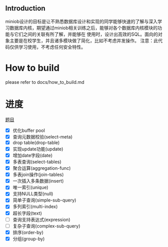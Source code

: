 ## Introduction
miniob设计的目标是让不熟悉数据库设计和实现的同学能够快速的了解与深入学习数据库内核，期望通过miniob相关训练之后，能够对各个数据库内核模块的功能与它们之间的关联有所了解，并能够在
使用时，设计出高效的SQL。面向的对象主要是在校学生，并且诸多模块做了简化，比如不考虑并发操作。
注意：此代码仅供学习使用，不考虑任何安全特性。

# How to build
please refer to docs/how_to_build.md

# 进度
[题目](https://oceanbase-partner.github.io/lectures-on-dbms-implementation/miniob-topics)
- [x] 优化buffer pool
- [x] 查询元数据校验(select-meta)
- [x] drop table(drop-table)
- [x] 实现update功能(update)
- [x] 增加date字段(date)
- [x] 多表查询(select-tables)
- [x] 聚合运算(aggregation-func)
- [x] 多表join操作(join-tables)
- [x] 一次插入多条数据(insert)
- [x] 唯一索引(unique)
- [x] 支持NULL类型(null)
- [x] 简单子查询(simple-sub-query)
- [x] 多列索引(multi-index)
- [x] 超长字段(text)
- [ ] 查询支持表达式(expression)
- [ ] 复杂子查询(complex-sub-query)
- [x] 排序(order-by)
- [x] 分组(group-by)
